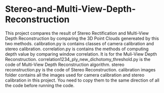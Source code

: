 # Stereo-and-Multi-View-Depth-Reconstruction
This project compares the result of Stereo Rectification and Multi-View Depth Reconstruction by comparing the 3D Point Clouds genereated by this two methods.
calibration.py is contains classes of camera calibration and stereo calibration.
correlation.py is contains the methods of computing depth value by comparing window correlation. It is for the Muli-View Depth Reconstruction.
correlation1234_ply_new_dichotomy_threshold.py is the code of Multi-View Depth Reconstruction algorithm.
stereo reconstruction.py is the code of Stereo Reconstruction.
calibration images folder contains all the images used for camera calibration and stereo calibration in this project. You need to copy them to the same direction of all the code before running the code.
